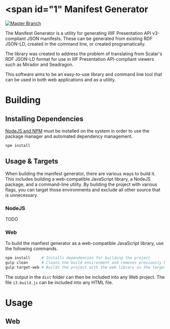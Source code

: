 # <span id="1" Manifest Generator

[![Master Branch](https://github.com/DigitalPiranesiStorage/Manifest-Generator/actions/workflows/build-master-using-gulp.yml/badge.svg?branch=master)](https://github.com/DigitalPiranesiStorage/Manifest-Generator/actions/workflows/build-master-using-gulp.yml)

The Manifest Generator is a utility for generating IIIIF Presentation API
v3-compliant JSON manifests. These can be generated from existing RDF JSON-LD,
created in the command line, or created programatically.

The library was created to address the problem of translating from Scalar's RDF
JSON-LD format for use in IIIF Presentation API-compliant viewers such as
Mirador and Seadragon.

This software aims to be an easy-to-use library and command line tool that
can be used in both web applications and as a utility.

# <span id="3"></span> Building

## Installing Dependencies
[NodeJS and NPM](https://docs.npmjs.com/downloading-and-installing-node-js-and-npm) must be installed on the system in order to use the package manager and automated dependency management.

```bash
npm install
```

## Usage & Targets
When building the manifest generator, there are various ways to build it. This includes building a web-compatible JavaScript library, a NodeJS package, and a command-line utility. By building the project with various flags, you can target those environments and exclude all other source that is unnecessary.

### NodeJS
TODO

### Web
To build the manfiest generator as a web-compatible JavaScript library, use the following commands.

```bash
npm install     # Installs dependencies for building the project
gulp clean      # Cleans the build environment and removes previously built code.
gulp target-web # Builds the project with the web library as the target.
```

The output in the `dist` folder can then be included into any Web project. The file `i3.build.js` can be included into any HTML file.

# Usage

## Web
